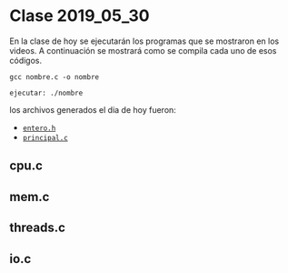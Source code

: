 # Clase 2019_05_30

En la clase de hoy se ejecutarán los programas que se mostraron en los videos. A continuación se mostrará como se compila cada uno de esos códigos.

```
gcc nombre.c -o nombre

ejecutar: ./nombre
```
los archivos generados el dia de hoy fueron:
* [`entero.h`](entero.h)
* [`principal.c`](principal.c)


## cpu.c

## mem.c

## threads.c

## io.c

